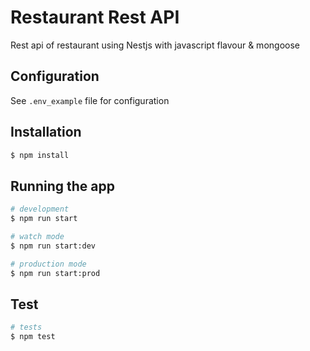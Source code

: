 # Restaurant Rest API

Rest api of restaurant using Nestjs with javascript flavour & mongoose

## Configuration

See `.env_example` file for configuration


## Installation

```bash
$ npm install
```

## Running the app

```bash
# development
$ npm run start

# watch mode
$ npm run start:dev

# production mode
$ npm run start:prod
```

## Test

```bash
# tests
$ npm test
```
